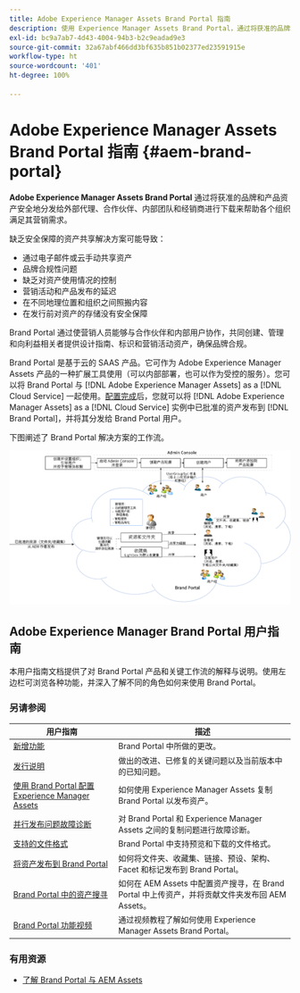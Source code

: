 ```yaml
---
title: Adobe Experience Manager Assets Brand Portal 指南
description: 使用 Experience Manager Assets Brand Portal，通过将获准的品牌和产品资产安全地分发给外部代理、合作伙伴、内部团队和经销商进行下载来满足营销需求。
exl-id: bc9a7ab7-4d43-4004-94b3-b2c9eadad9e3
source-git-commit: 32a67abf466dd3bf635b851b02377ed23591915e
workflow-type: ht
source-wordcount: '401'
ht-degree: 100%

---
```


# Adobe Experience Manager Assets Brand Portal 指南 {#aem-brand-portal}

**Adobe Experience Manager Assets Brand Portal** 通过将获准的品牌和产品资产安全地分发给外部代理、合作伙伴、内部团队和经销商进行下载来帮助各个组织满足其营销需求。

缺乏安全保障的资产共享解决方案可能导致：

* 通过电子邮件或云手动共享资产
* 品牌合规性问题
* 缺乏对资产使用情况的控制
* 营销活动和产品发布的延迟
* 在不同地理位置和组织之间照搬内容
* 在发行前对资产的存储没有安全保障

 Brand Portal 通过使营销人员能够与合作伙伴和内部用户协作，共同创建、管理和向利益相关者提供设计指南、标识和营销活动资产，确保品牌合规。

Brand Portal 是基于云的 SAAS 产品。它可作为 Adobe Experience Manager Assets 产品的一种扩展工具使用（可以内部部署，也可以作为受控的服务）。您可以将 Brand Portal 与 [!DNL Adobe Experience Manager Assets] as a [!DNL Cloud Service] 一起使用。[配置完成](https://experienceleague.adobe.com/zh-hans/docs/experience-manager-cloud-service/content/assets/brand-portal/configure-aem-assets-with-brand-portal)后，您就可以将 [!DNL Adobe Experience Manager Assets] as a [!DNL Cloud Service] 实例中已批准的资产发布到 [!DNL Brand Portal]，并将其分发给 Brand Portal 用户。

下图阐述了 Brand Portal 解决方案的工作流。

![Brand Portal 工作流](assets/BPWorkflow1.png)

## Adobe Experience Manager Brand Portal 用户指南

本用户指南文档提供了对 Brand Portal 产品和关键工作流的解释与说明。使用左边栏可浏览各种功能，并深入了解不同的角色如何来使用 Brand Portal。

### 另请参阅

| 用户指南 | 描述 |
|--- |---|
| [新增功能](whats-new.md) |  Brand Portal 中所做的更改。 |
| [发行说明](brand-portal-release-notes.md) | 做出的改进、已修复的关键问题以及当前版本中的已知问题。 |
| [使用 Brand Portal 配置 Experience Manager Assets](../using/configure-aem-assets-with-brand-portal.md) | 如何使用 Experience Manager Assets 复制 Brand Portal 以发布资产。 |
| [并行发布问题故障诊断](troubleshoot-parallel-publishing.md) | 对 Brand Portal 和 Experience Manager Assets 之间的复制问题进行故障诊断。 |
| [支持的文件格式](brand-portal-supported-formats.md) | Brand Portal 中支持预览和下载的文件格式。 |
| [将资产发布到 Brand Portal](brand-portal-sharing-folders.md) | 如何将文件夹、收藏集、链接、预设、架构、Facet 和标记发布到 Brand Portal。 |
| [Brand Portal 中的资产搜寻](brand-portal-asset-sourcing.md) | 如何在 AEM Assets 中配置资产搜寻，在 Brand Portal 中上传资产，并将贡献文件夹发布回 AEM Assets。 |
| [ Brand Portal 功能视频](https://experienceleague.adobe.com/?lang=zh-hans&amp;tag=Brand+Portal#recommended/solutions/experience-manager) | 通过视频教程了解如何使用 Experience Manager Assets Brand Portal。 |

### 有用资源

* [了解 Brand Portal 与 AEM Assets](https://experienceleague.adobe.com/zh-hans/docs/experience-manager-brand-portal/using/home)
